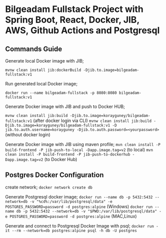 # Bilgeadam Fullstack Project with Spring Boot, React, Docker, JIB, AWS, Github Actions and Postgresql

## Commands Guide

Generate local Docker image with JIB; 

`mvnw clean install jib:dockerBuild -Djib.to.image=bilgeadam-fullstack:v1`

Run generated local Docker image;

`docker run --name bilgeadam-fullstack -p 8080:8080 bilgeadam-fullstack:v1`

Generate Docker image with JIB and push to Docker HUB;

`mvnw clean install jib:build -Djib.to.image=korayguney/bilgeadam-fullstack:v1` (after docker login via CLI)
`mvnw clean install jib:build -Djib.to.image=korayguney/bilgeadam-fullstack:v1 -D jib.to.auth.username=korayguney -Djib.to.auth.password=<yourpassword>` (without docker login)

Generate Docker image with JIB using maven profile;
`mvn clean install -P build-frontend -P jib-push-to-local -Dapp.image.tag=v2` (to local)
`mvn clean install -P build-frontend -P jib-push-to-dockerhub -Dapp.image.tag=v2` (to Docker Hub)

Postgres Docker Configuration
-------
create network;
`docker network create db`

Generate Postgresql docker image;
`docker run --name db -p 5432:5432 --network=db -v "%cd%:/var/lib/postgresql/data" -e POSTGRES_PASSWORD=password -d postgres:alpine` (Windows)
`docker run --name db -p 5432:5432 --network=db -v "$PWD:/var/lib/postgresql/data" -e POSTGRES_PASSWORD=password -d postgres:alpine` (MAC,Linux)

Generate and connect to Postgresql Docker Image with psql;
`docker run -it --rm --network=db postgres:alpine psql -h db -U postgres`
